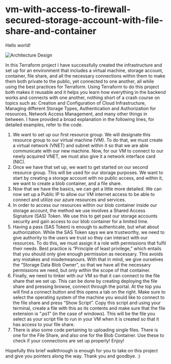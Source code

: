 # vm-with-access-to-firewall-secured-storage-account-with-file-share-and-container

Hello world!

![Architecture Design](https://github.com/enes-burak/vm-with-access-to-firewall-secured-storage-account-with-file-share-and-container/assets/113402152/c77e5220-a466-4eb9-897a-5fc5cf173624)


In this Terraform project I have successfully created the infrastructure and set up for an environment that includes a virtual machine, storage account, container, file share, and all the necessary connections within them to make them both private to the public, yet connected to one another, all while using the best practices for Terraform. Using Terraform to do this project both makes it reusable and it helps you learn how everything in the backend works and connects with one another, nothing short of a crash course on topics such as: Creation and Configuration of Cloud Infrastructure, Managing different Storage Types, Authentication and Authorization for resources, Network Access Management, and many other things in between. I have provided a broad explanation in the following lines, for detailed examples, refer to the code.

1. We want to set up our first resource group. We will designate this resource group to our virtual machine (VM). To do that, we must create a virtual network (VNET) and subnet within it so that we are able communicate with our new machine. Now, for our VM to connect to our newly acquired VNET, we must also give it a network interface card (NIC).
2. Once we have that set up, we want to get started on our second resource group. This will be used for our storage purposes. We want to start by creating a storage account with no public access, and within it, we want to create a blob container, and a file share. 
3. Now that we have the basics, we can get a little more detailed. We can now set up a Public IP to allow our VM internet access to be able to connect and utilize our azure resources and services.
4. In order to access our resources within our blob container inside our storage account, the method we use involves a Shared Access Signature (SAS) Token. We use this to get past our storage accounts security and gain access to our blob container for a limited time.
5. Having a pass (SAS Token) is enough to authenticate, but what about authorization. While the SAS Token says we are trustworthy, we need to give authority to the users we trust so they can interact with our resources. To do this, we must assign it a role with permissions that fulfil their needs. Best practice is “Principle of least privilege,” which entails that you should only give enough permission as necessary. This avoids any mistakes and misdemeanours. With that in mind, we give ourselves the “Storage Data Blob Owner”, so that we have all the necessary permissions we need, but only within the scope of that container. 
6. Finally, we need to tinker with our VM so that it can connect to the file share that we set up. This can be done by creating deploying the file share and pressing browse, connect through the portal. At the top you will find a connect button and this opens a tab on the right. Make sure to select the operating system of the machine you would like to connect to the file share and press “Show Script”. Copy this script and using your terminal, create a file with this as its contents and make sure that the file extension is “.ps1” (in the case of windows).  This will be the file you select as your script file to run in your VM when it is created so that it has access to your file share.
7. There is also some code pertaining to uploading single files. There is one for the File Share, and also one for the Blob Container. Use these to check if your connections are set up properly! Enjoy!

Hopefully this brief walkthrough is enough for you to take on this project and give you pointers along the way.
Thank you and goodbye. :)
